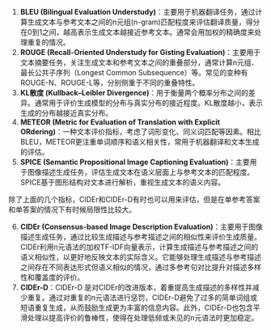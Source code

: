1. **BLEU (Bilingual Evaluation Understudy)**：主要用于机器翻译任务，通过计算生成文本与参考文本之间的n元组(n-gram)匹配程度来评估翻译质量，得分在0到1之间，越高表示生成文本越接近参考文本。通常会用加权的精确度来处理重复的情况。
2. **ROUGE (Recall-Oriented Understudy for Gisting Evaluation)**：主要用于文本摘要任务，关注生成文本和参考文本之间的重叠部分，通常计算n元组、最长公共子序列（Longest Common Subsequence）等。常见的变种有ROUGE-N、ROUGE-L等，分别侧重于不同的重叠特性。
3. **KL散度 (Kullback–Leibler Divergence)**：用于衡量两个概率分布之间的差异。通常用于评价生成模型的分布与真实分布的接近程度。KL散度越小，表示生成的分布越接近真实分布。
4. **METEOR (Metric for Evaluation of Translation with Explicit ORdering)**：一种文本评价指标，考虑了词形变化、同义词匹配等因素。相比BLEU，METEOR更注重单词顺序和语义相关性，常用于机器翻译和文本生成的评估。
5. **SPICE (Semantic Propositional Image Captioning Evaluation)**：主要用于图像描述生成任务，评估生成文本在语义层面上与参考文本的匹配程度。SPICE基于图形结构对文本进行解析，重视生成文本的语义内容。

除了上面的几个指标，CIDEr和CIDEr-D有时也可以用来评估，但是在单参考答案和单答案的情况下有时候局限性比较大。

6. **CIDEr (Consensus-based Image Description Evaluation)**：主要用于图像描述生成任务，通过比较生成描述与参考描述之间的相似性来评价生成质量。CIDEr利用n元语法的加权TF-IDF向量表示，计算生成描述与参考描述之间的语义相似性，以更好地反映文本的实际含义。它能够处理生成描述与参考描述之间存在不同表达形式但语义相似的情况，通过多参考句对比提升对描述多样性和覆盖度的评价。
7. **CIDEr-D**：CIDEr-D 是对CIDEr的改进版本，着重提高生成描述的多样性并减少重复。通过对重复的n元语法进行惩罚，CIDEr-D避免了过多的简单词组或短语重复生成，从而鼓励生成更为丰富的信息内容。此外，CIDEr-D也包含平滑处理以提高评价的鲁棒性，使得在处理低频或未见的n元语法时更加稳定。



